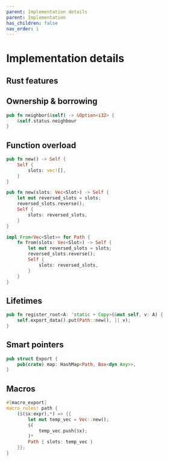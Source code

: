 ```yaml
---
parent: Implementation details
parent: Implementation
has_children: false
nav_order: 1
---
```


# Implementation details

## Rust features

## Ownership & borrowing

```rust
pub fn neighbor(&self) -> &Option<i32> {
    &self.status.neighbour
}
```

## Function overload

```rust
pub fn new() -> Self {
    Self {
        slots: vec![],
    }
}

pub fn new(slots: Vec<Slot>) -> Self {
    let mut reversed_slots = slots;
    reversed_slots.reverse();
    Self {
        slots: reversed_slots,
    }
}
```

```rust
impl From<Vec<Slot>> for Path {
    fn from(slots: Vec<Slot>) -> Self {
        let mut reversed_slots = slots;
        reversed_slots.reverse();
        Self {
            slots: reversed_slots,
        }
    }
}

```

## Lifetimes

```rust
pub fn register_root<A: 'static + Copy>(&mut self, v: A) {
    self.export_data().put(Path::new(), || v);
}
```

## Smart pointers

```rust
pub struct Export {
    pub(crate) map: HashMap<Path, Box<dyn Any>>,
}
```

## Macros

```rust
#[macro_export]
macro_rules! path {
    ($($x:expr),*) => {{
        let mut temp_vec = Vec::new();
        $(
            temp_vec.push($x);
        )*
        Path { slots: temp_vec }
    }};
}
```
